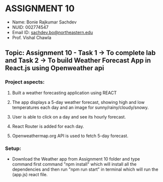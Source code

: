# ASSIGNMENT 10

- Name: Bonie Rajkumar Sachdev
- NUID: 002774547
- Email ID: sachdev.bo@northeastern.edu
- Prof. Vishal Chawla

## Topic: Assignment 10 - Task 1 -> To complete lab and Task 2 -> To build Weather Forecast App in React.js using Openweather api

### Project aspects:

1. Built a weather forecasting application using REACT

2. The app displays a 5-day weather forecast, showing high and low temperatures each day and an image for sunny/rainy/cloudy/snowy.

3. User is able to click on a day and see its hourly forecast.

4. React Router is added for each day.

5. Openweathermap.org API is used to fetch 5-day forecast.

### Setup:

- Download the Weather app from Assignment 10 folder and type command first command "npm install" which will install all the dependencies and then run "npm run start" in terminal which will run the (app.js) react file.

